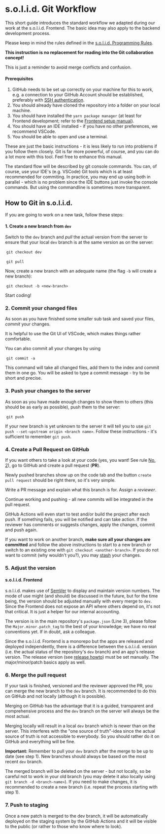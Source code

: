 # s.o.l.i.d. Git Workflow

This short guide introduces the standard workflow we adapted during our work at the s.o.l.i.d. Frontend. The basic idea may also apply to the backend development process.

Please keep in mind the rules defined in the [s.o.l.i.d. Programming Rules](solid-coding-rules.md).

**This instruction is no replacement for reading into the Git collaboration concept!** 

This is just a reminder to avoid merge conflicts and confusion.

#### Prerequisites

1. GitHub needs to be set up correctly on your machine for this to work, e.g. a connection to your GitHub Account should be established, preferably with [SSH authentication](https://docs.github.com/en/authentication/connecting-to-github-with-ssh).
2. You should already have cloned the repository into a folder on your local machine. 
3. You should have installed the `yarn package manager` (at least for Frontend development; refer to the [Frontend setup manual](solid-frontend_de.md)).
4. You should have an IDE installed - if you have no other preferences, we recommend VSCode.
5. You should be able to open and use a terminal.

These are just the basic instructions - it is less likely to run into problems if you follow them closely. Git is far more powerful, of course, and you can do a lot more with this tool. Feel free to enhance this manual.

The standard flow will be described by git console commands. You can, of course, use your IDE's (e.g. VSCode) Git tools which is at least recommended for commiting. In practice, you may end up using both in parallel - which is no problem since the IDE buttons just invoke the console commands. But using the commandline is sometimes more transparent.

## How to Git in s.o.l.i.d.

If you are going to work on a new task, follow these steps:

#### 1. Create a new branch from `dev`

Switch to the `dev` branch and _pull_ the actual version from the server to ensure that your local `dev` branch is at the same version as on the server:

​	```git checkout dev```

​	```git pull```

Now, create a new branch with an adequate name (the flag `-b` will create a new branch):

​	```git checkout -b <new-branch>```

Start coding! 

### 2. Commit your changed files

As soon as you have finished some smaller sub task and saved your files, _commit_ your changes.

It is helpful to use the Git UI of VSCode, which makes things rather comfortable.

You can also commit all your changes by using

​	```git commit -a ```

This command will take all changed files, add them to the index and commit them in one go. You will be asked to type a commit message - try to be short and precise.

### 3. Push your changes to the server

As soon as you have made enough changes to show them to others (this should be as early as possible), push them to the server:

​	`git push`

If your new branch is yet unknown to the server it will tell you to use `git push --set-upstream origin <branch name>`. Follow these instructions - it's sufficient to remember `git push`.

### 4. Create a Pull Request on GitHub

If you want others to take a look at your code (yes, you want! See rule [No. 2](solid-coding-rules.md)), go to GitHub and create a pull request (**PR**). 

Newly pushed branches show up on the code tab and the button `create pull request` should be right there, so it's very simple.

Write a PR message and explain what this branch is for. Assign a _reviewer_.

Continue working and pushing - all new commits will be integrated in the pull request. 

GitHub Actions will even start to test and/or build the project after each push. If something fails, you will be notified and can take action. If the reviewer has comments or suggests changes, apply the changes, commit and push again.

If you want to work on another branch, **make sure all your changes are committed** and follow the above instructions to start to a new branch or switch to an existing one with `git checkout <another-branch>`. If you do not want to commit (why wouldn't you?), you may [stash](https://www.git-scm.com/docs/git-stash) your changes.

### 5. Adjust the version

#### s.o.l.i.d. Frontend

s.o.l.i.d. makes use of [SemVer](https://semver.org/) to display and maintain version numbers. The mode of use might (and should) be discussed in the future, but for the time being, the version should be adjusted manually with every merge to `dev`. Since the Frontend does not expose an API where others depend on, it's not that critical. It is just a helper for our internal accounting.

The version is in the main repository's `package.json` (Line 3), please follow the `Major.minor.patch_tag` to the best of your knowledge; we have no real conventions yet. If in doubt, ask a colleague.

Since the s.o.l.i.d. Frontend is a monorepo but the apps are released and deployed independently, there is a difference between the s.o.l.i.d. version (i.e. the actual status of the repository's `dev` branch) and an app's release version. The release version (see [release howto](solid-frontend-release.md)) must be set manually. The major/minor/patch basics apply as well.

### 6. Merge the pull request

If your task is finished, versioned and the reviewer approved the PR, you can merge the new branch to the `dev` branch. It is recommended to do this on GitHub and not locally (although it is possible).

Merging on GitHub has the advantage that it is a guided, transparent and comprehensive process and the `dev` branch on the server will always be the most actual.

Merging locally will result in a local `dev` branch which is newer than on the server. This interferes with the "one source of truth"-idea since the actual source of truth is not accessible to everybody. So you should rather do it on GitHub and everything will be fine.

**Important:** Remember to pull your `dev` branch after the merge to be up to date (see step 1). New branches should always be based on the most recent `dev` branch.

The merged branch will be deleted on the server - but not locally, so be careful not to work in your old branch (you may delete it also locally using `git branch -d <branch-name>`). If you need to make changes, it is recommended to create a new branch (i.e. repeat the process starting with step 1).

### 7. Push to staging

Once a new patch is merged to the dev branch, it will be automatically deployed on the staging system by the GitHub Actions and it will be visible to the public (or rather to those who know where to look).


